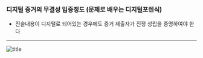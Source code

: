 ### 디지털 증거의 무결성 입증정도 (문제로 배우는 디지털포렌식)  
- 진술내용이 디지털로 되어있는 경우에도 증거 제출자가 진정 성립을 증명하여야 한다
  
-----  
![title](../srcs/디지털증거.png) 
  
